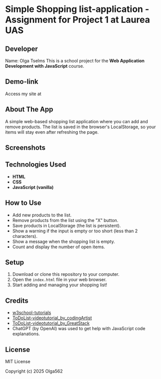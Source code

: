 # Simple Shopping list-application - Assignment for Project 1 at Laurea UAS

## Developer

Name: Olga Tselms
This is a school project for the **Web Application Development with JavaScript** course.

## Demo-link

Access my site at 

## About The App

A simple web-based shopping list application where you can add and remove products. The list is saved in the browser's LocalStorage, so your items will stay even after refreshing the page.

## Screenshots

## Technologies Used

- **HTML**
- **CSS**
- **JavaScript (vanilla)**

## How to Use

- Add new products to the list.
- Remove products from the list using the "X" button.
- Save products in LocalStorage (the list is persistent).
- Show a warning if the input is empty or too short (less than 2 characters).
- Show a message when the shopping list is empty.
- Count and display the number of open items.

## Setup

1. Download or clone this repository to your computer.
2. Open the `index.html` file in your web browser.
3. Start adding and managing your shopping list!

## Credits

- [w3school-tutorials](https://www.w3schools.com/js/default.asp)
- [ToDoList-videotutorial_by_codingArtist](https://www.youtube.com/watch?v=c48pBHlnsPE&t=978s)
- [ToDoList-videotutorial_by_GreatStack](https://www.youtube.com/watch?v=G0jO8kUrg-I&t=1236s)
- ChatGPT (by OpenAI) was used to get help with JavaScript code explanations.

## License

MIT License

Copyright (c) 2025 Olga562